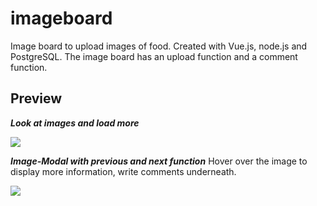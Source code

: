 # imageboard
Image board to upload images of food. Created with Vue.js, node.js and PostgreSQL. The image board has an upload function and a comment function. 


## Preview

**_Look at images and load more_**

<img src="public/load-images.gif">

**_Image-Modal with previous and next function_**
Hover over the image to display more information, write comments underneath.

<img src="public/previous-next.gif">
